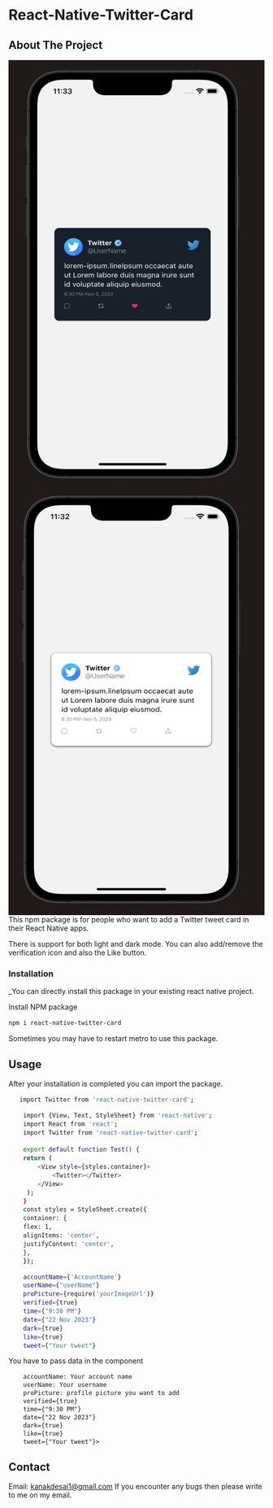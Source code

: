 # React-Native-Twitter-Card

## About The Project

<!-- ![](https://github.com/kanakdesai/react-native-twitter-card/blob/main/light.png) -->
<a href="url"><img src="https://github.com/kanakdesai/react-native-twitter-card/blob/main/dark.png" align="left" height="841" width="100%" ></a>
<a href="url"><img src="https://github.com/kanakdesai/react-native-twitter-card/blob/main/light.png" align="left" height="841" width="100%" ></a>

<br/>
<br/>

This npm package is for people who want to add a Twitter tweet card in their React Native apps. 

There is support for both light and dark mode. 
You can also add/remove the verification icon and also the Like button.



### Installation

_You can directly install this package in your existing react native project.


 Install NPM package
   ```sh
   npm i react-native-twitter-card
   ```
Sometimes you may have to restart metro to use this package.



<!-- USAGE EXAMPLES -->
## Usage

After your installation is completed you can import the package.
```sh
   import Twitter from 'react-native-twitter-card';
   ```
   
   ```sh
       import {View, Text, StyleSheet} from 'react-native';
       import React from 'react';
       import Twitter from 'react-native-twitter-card';

       export default function Test() {
       return (
           <View style={styles.container}>
               <Twitter></Twitter>
           </View>
        );
       }
       const styles = StyleSheet.create({
       container: {
       flex: 1,
       alignItems: 'center',
       justifyContent: 'center',
       },
       });

   ```
   ```sh
       accountName={'AccountName'} 
       userName={"userName"}
       proPicture={require('yourImageUrl')}
       verified={true}
       time={"9:30 PM"}
       date={"22 Nov 2023"}
       dark={true}
       like={true}
       tweet={"Your tweet"}

   ```
   
   You have to pass data in the <Twitter> component
  
        accountName: Your account name
        userName: Your username
        proPicture: profile picture you want to add
        verified={true}
        time={"9:30 PM"}
        date={"22 Nov 2023"}
        dark={true}
        like={true}
        tweet={"Your tweet"}>





<!-- CONTACT -->
## Contact

Email: kanakdesai1@gmail.com
If you encounter any bugs then please write to me on my email.


